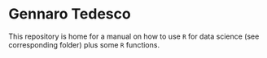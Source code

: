 # Gennaro Tedesco

This repository is home for a manual on how to use `R` for data science (see corresponding folder) plus some `R` functions.



